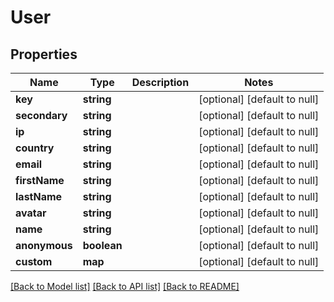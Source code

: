 # User

## Properties
Name | Type | Description | Notes
------------ | ------------- | ------------- | -------------
**key** | **string** |  | [optional] [default to null]
**secondary** | **string** |  | [optional] [default to null]
**ip** | **string** |  | [optional] [default to null]
**country** | **string** |  | [optional] [default to null]
**email** | **string** |  | [optional] [default to null]
**firstName** | **string** |  | [optional] [default to null]
**lastName** | **string** |  | [optional] [default to null]
**avatar** | **string** |  | [optional] [default to null]
**name** | **string** |  | [optional] [default to null]
**anonymous** | **boolean** |  | [optional] [default to null]
**custom** | **map** |  | [optional] [default to null]

[[Back to Model list]](../README.md#documentation-for-models) [[Back to API list]](../README.md#documentation-for-api-endpoints) [[Back to README]](../README.md)


